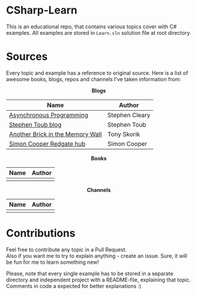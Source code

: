 # CSharp-Learn
This is an educational repo, that contains various topics cover with C# examples. All examples are stored in `Learn.sln` solution file at root directory.


# Sources
Every topic and example has a reference to original source. Here is a list of awesome books, blogs, repos and channels I've taken information from:

<p align="center"> <b> Blogs </b></p>

| Name | Author |
| --- | --- |
| [Asynchronous Programming](https://blog.stephencleary.com/2014/04/a-tour-of-task-part-0-overview.html) | Stephen Cleary |
| [Stephen Toub blog](https://devblogs.microsoft.com/pfxteam/author/toub/) | Stephen Toub |
| [Another Brick in the Memory Wall](https://tonyskorik.dev/) | Tony Skorik |
| [Simon Cooper Redgate hub](https://www.red-gate.com/simple-talk/author/24200-simon-cooper/) | Simon Cooper |

<p align="center"> <b> Books </b></p>

| Name | Author |
| --- | --- |
| | |

<p align="center"> <b> Channels </b></p>

| Name | Author |
| --- | --- |
| | |

# Contributions
Feel free to contribute any topic in a Pull Request.  
Also if you want me to try to explain anything - create an issue. Sure, it will be fun for me to learn something new!

Please, note that every single example has to be stored in a separate directory and independent project with a README-file, explaining that topic. Comments in code a expected for better explanations :)